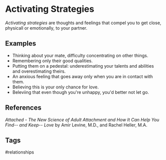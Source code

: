 # Activating Strategies

*Activating strategies* are thoughts and feelings that compel you to get close, physicall or emotionally, to your partner.  

## Examples
* Thinking about your mate, difficulty concentrating on other things.  
* Remembering only their good qualities.  
* Putting them on a pedestal: underestimating your talents and abilities and overestimating theirs.  
* An anxious feeling that goes away only when you are in contact with them.  
* Believing this is your only chance for love.  
* Beleviing that even though you're unhappy, you'd better not let go.  

## References
*Attached - The New Science of Adult Attachment and How It Can Help You Find-- and Keep-- Love* by Amir Levine, M.D., and Rachel Heller, M.A.

## Tags
#relationships
